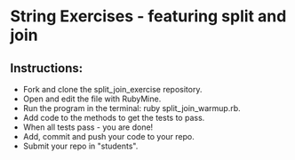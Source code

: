 # String Exercises - featuring split and join

## Instructions:

* Fork and clone the split_join_exercise repository.
* Open and edit the file with RubyMine.
* Run the program in the terminal: ruby split_join_warmup.rb.
* Add code to the methods to get the tests to pass.
* When all tests pass - you are done!
* Add, commit and push your code to your repo.
* Submit your repo in "students".


